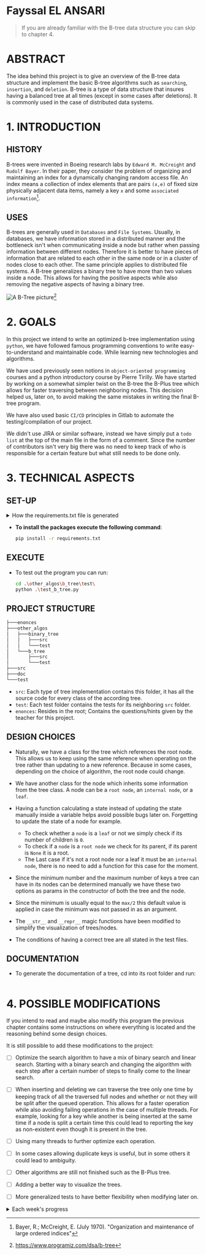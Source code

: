 # Fayssal EL ANSARI
> If you are already familiar with the B-tree data structure you can skip to chapter 4.

# ABSTRACT
The idea behind this project is to give an overview of the B-tree data structure and implement the basic B-tree algorithms such as `searching`, `insertion`, and `deletion`.
B-tree is a type of data structure that insures having a balanced tree at all times (except in some cases after deletions). It is commonly used in the case of distributed data systems. 


# 1. INTRODUCTION
## HISTORY
B-trees were invented in Boeing research labs by `Edward M. McCreight` and `Rudolf Bayer`. In their paper, they consider the problem of organizing and maintaining an index for a dynamically changing random access file. An index means a collection of index elements that are pairs `(x,e)` of fixed size physically adjacent data items, namely a key `x` and some `associated information`[^1].

## USES
B-trees are generally used in `Databases` and `File Systems`. Usually, in databases, we have information stored in a distributed manner and the bottleneck isn't when communicating inside a node but rather when passing information between different nodes. Therefore it is better to have pieces of information that are related to each other in the same node or in a cluster of nodes close to each other. The same principle applies to distributed file systems. A B-tree generalizes a binary tree to have more than two values inside a node. This allows for having the positive aspects while also removing the negative aspects of having a binary tree.

![A B-Tree picture][b-tree_pic][^2]



# 2. GOALS
In this project we intend to write an optimized b-tree implementation using `python`, we have followed famous programming conventions to write easy-to-understand and maintainable code. While learning new technologies and algorithms. 

We have used previously seen notions in `object-oriented programming` courses and a python introductory course by Pierre Tirilly. We have started by working on a somewhat simpler twist on the B-tree the B-Plus tree which allows for faster traversing between neighboring nodes. This decision helped us, later on, to avoid making the same mistakes in writing the final B-tree program. 

We have also used basic `CI/CD` principles in Gitlab to automate the testing/compilation of our project.

We didn't use JIRA or similar software, instead we have simply put a `todo list` at the top of the main file in the form of a comment. Since the number of contributors isn't very big there was no need to keep track of who is responsible for a certain feature but what still needs to be done only.

# 3. TECHNICAL ASPECTS
## SET-UP

<Details>
    <Summary>How the requirements.txt file is generated</Summary>

* A virtual environment in the name of `virual_env` has been created to filter out the necessary packages for this project only.
    ```bash
    pip install virtualenv
    python -m virtualenv virtual_env
    ```
* To Activate the virtual environment:
    ```bash
    .\virtual_env\Scripts\activate  
    ```
* After installing all the necessary packages. To save them in a file:
    ```bash
    pip freeze > requirements.txt
    ```

</Details>  

* __To install the packages execute the following command__:
    ```bash
    pip install -r requirements.txt
    ```

## EXECUTE
* To test out the program you can run:
    ```bash
    cd .\other_algos\b_tree\test\
    python .\test_b_tree.py
    ```

## PROJECT STRUCTURE
```bash
├───enonces
├───other_algos
│   ├───binary_tree
│   │   ├───src
│   │   └───test
│   └───b_tree
│       ├───src
│       └───test
├───src
├───doc
└───test
```  
* `src`: Each type of tree implementation contains this folder, it has all the source code for every class of the according tree.
* `test`: Each test folder contains the tests for its neighboring `src` folder.
* `enonces`: Resides in the root; Contains the questions/hints given by the teacher for this project. 

## DESIGN CHOICES
* Naturally, we have a class for the tree which references the root node. This allows us to keep using the same reference when operating on the tree rather than updating to a new reference. Because in some cases, depending on the choice of algorithm, the root node could change.

* We have another class for the node which inherits some information from the tree class. A node can be a `root node`, an `internal node`, or a `leaf`. 
  
* Having a function calculating a state instead of updating the state manually inside a variable helps avoid possible bugs later on. Forgetting to update the state of a node for example.
  * To check whether a `node` is a `leaf` or not we simply check if its number of children is `0`. 
  * To check if a `node` is a `root node` we check for its parent, if its parent is `None` it is a root.
  * The Last case if it's not a root node nor a leaf it must be an `internal node`, there is no need to add a function for this case for the moment.

* Since the minimum number and the maximum number of keys a tree can have in its nodes can be determined manually we have these two options as params in the constructor of both the tree and the node. 

* Since the minimum is usually equal to the `max/2` this default value is applied in case the minimum was not passed in as an argument.

* The `__str__` and `__repr__` magic functions have been modified to simplify the visualization of trees/nodes.

* The conditions of having a correct tree are all stated in the test files.

## DOCUMENTATION
* To generate the documentation of a tree, cd into its root folder and run:
  ```bash

  ```

# 4. POSSIBLE MODIFICATIONS
If you intend to read and maybe also modify this program the previous chapter contains some instructions on where everything is located and the reasoning behind some design choices.

It is still possible to add these modifications to the project:
* [ ] Optimize the search algorithm to have a mix of binary search and linear search. Starting with a binary search and changing the algorithm with each step after a certain number of steps to finally come to the linear search.
  
* [ ] When inserting and deleting we can traverse the tree only one time by keeping track of all the traversed full nodes and whether or not they will be split after the queued operation. This allows for a faster operation while also avoiding failing operations in the case of multiple threads. For example, looking for a key while another is being inserted at the same time if a node is split a certain time this could lead to reporting the key as non-existent even though it is present in the tree.

* [ ] Using many threads to further optimize each operation.

* [ ] In some cases allowing duplicate keys is useful, but in some others it could lead to ambiguity.

* [ ] Other algorithms are still not finished such as the B-Plus tree.

* [ ] Adding a better way to visualize the trees.

* [ ] More generalized tests to have better flexibility when modifying later on.

<details>
  <summary>Each week's progress</summary>

#### 11/01/2022
* Introduction au projet
* Comprehension des Arbres-B 
* Premier diagramme UML des classes necessaires pour la realisation du projet
* ...


#### 18/01/2022
* Recherche BPlusTree et BTree
* pseudo code algorithm insertion
* pseudo code algorithm recherche
* PseudoCode algorithm suppression
* ...


#### 25/01/2022
* Creation de la class `BPNode.py`
* Creation du premier test d'insertion `test1()`
* Correction des algorithm d'insertion
* Passage a un `ArbreB+` au lieu d'un `BArbre`
* ...


#### 01/02/2022
* fixed splitting elements
* refactor constructor
* fixed update_keys()
* ...


#### 22/02/2022
* fixed and optimized delete function (updating keys for parent nodes)
* fixed and optimized find function
* manual testing for delete and search
* ...
</details>


[^1]: Bayer, R.; McCreight, E. (July 1970). "Organization and maintenance of large ordered indices"

[^2]: https://www.programiz.com/dsa/b-tree


[b-tree_pic]:(pics/b-tree_pic.jpg)